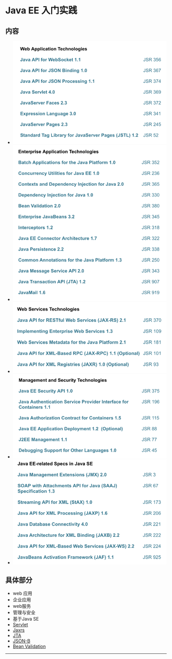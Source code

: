 #   Java EE 入门实践

##  内容
-   ![Web Application Technologies](images/20181223-103309.png) 
-   ![Enterprise Application Technologies](images/20181223-103500.png)
-   ![Web Services Technologies](images/20181223-103612.png)
-   ![Management and Security Technologies](images/20181223-103814.png)
-   ![Java EE-related Specs in Java SE](images/20181223-103842.png)


##  具体部分
-   web 应用
-   企业应用
-   web服务
-   管理与安全
-   基于Java SE
-   [Servlet](servlet.md)
-   [Jaxrs](jaxrs.md)
-   [JTA](jta.md)
-   [JSON-B](jsonb.md)
-   [Bean Validation](beanv.md)

----